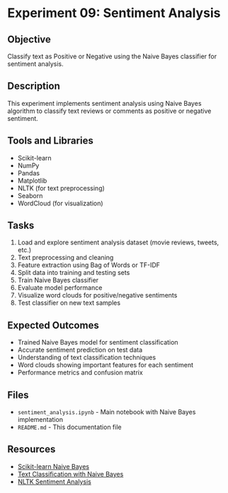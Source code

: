 # Experiment 09: Sentiment Analysis

## Objective
Classify text as Positive or Negative using the Naive Bayes classifier for sentiment analysis.

## Description
This experiment implements sentiment analysis using Naive Bayes algorithm to classify text reviews or comments as positive or negative sentiment.

## Tools and Libraries
- Scikit-learn
- NumPy
- Pandas
- Matplotlib
- NLTK (for text preprocessing)
- Seaborn
- WordCloud (for visualization)

## Tasks
1. Load and explore sentiment analysis dataset (movie reviews, tweets, etc.)
2. Text preprocessing and cleaning
3. Feature extraction using Bag of Words or TF-IDF
4. Split data into training and testing sets
5. Train Naive Bayes classifier
6. Evaluate model performance
7. Visualize word clouds for positive/negative sentiments
8. Test classifier on new text samples

## Expected Outcomes
- Trained Naive Bayes model for sentiment classification
- Accurate sentiment prediction on test data
- Understanding of text classification techniques
- Word clouds showing important features for each sentiment
- Performance metrics and confusion matrix

## Files
- `sentiment_analysis.ipynb` - Main notebook with Naive Bayes implementation
- `README.md` - This documentation file

## Resources
- [Scikit-learn Naive Bayes](https://scikit-learn.org/stable/modules/naive_bayes.html)
- [Text Classification with Naive Bayes](https://scikit-learn.org/stable/tutorial/text_analytics/working_with_text_data.html)
- [NLTK Sentiment Analysis](https://www.nltk.org/howto/sentiment.html)